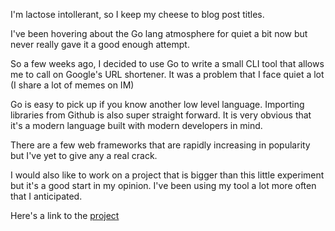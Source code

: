 I'm lactose intollerant, so I keep my cheese to blog post titles.

I've been hovering about the Go lang atmosphere for quiet a bit now but never really gave it a good enough attempt.

So a few weeks ago, I decided to use Go to write a small CLI tool that allows me to call on Google's URL shortener. It was a problem that I face quiet a lot (I share a lot of memes on IM)

Go is easy to pick up if you know another low level language. Importing libraries from Github is also super straight forward. It is very obvious that it's a modern language built with modern developers in mind.

There are a few web frameworks that are rapidly increasing in popularity but I've yet to give any a real crack.

I would also like to work on a project that is bigger than this little experiment but it's a good start in my opinion. I've been using my tool a lot more often that I anticipated.

Here's a link to the [project](https://github.com/sas1ni69/urlshortener) 
